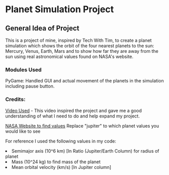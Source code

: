 # Planet Simulation Project

## General Idea of Project
This is a project of mine, inspired by Tech With Tim, to create a planet simulation which shows the orbit of the 
four nearest planets to the sun: Mercury, Venus, Earth, Mars and to show how far they are away from the sun using real
astronomical values found on NASA's website.

### Modules Used
PyGame: Handled GUI and actual movement of the planets in the simulation including pause button.

### Credits:
[Video Used](https://www.youtube.com/watch?v=WTLPmUHTPqohttps://www.youtube.com/watch?v=WTLPmUHTPqo) - This video
inspired the project and gave me a good understanding of what I need to do and help expand my project.

[NASA Website to find values](https://nssdc.gsfc.nasa.gov/planetary/factsheet/jupiterfact.html)
Replace "jupiter" to which planet values you would like to see

For reference I used the following values in my code:
<li>Semimajor axis (10^6 km) [In Ratio (Jupiter/Earth Column) for radius of planet</li>
<li>Mass (10^24 kg) to find mass of the planet</li>
<li>Mean orbital velocity (km/s) [In Jupiter column]</li>

